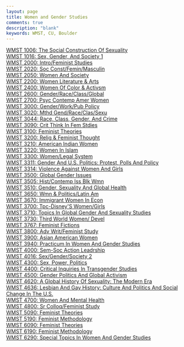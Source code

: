 ```yaml
---
layout: page
title: Women and Gender Studies
comments: true
description: "blank"
keywords: WMST, CU, Boulder
---
```

<body>
<div><a href="../../courses/WMST-1006">WMST 1006: The Social Construction Of Sexuality</a></div>
<div><a href="../../courses/WMST-1016">WMST 1016: Sex, Gender, And Society 1</a></div>
<div><a href="../../courses/WMST-2000">WMST 2000: Intro/Feminist Studies</a></div>
<div><a href="../../courses/WMST-2020">WMST 2020: Soc Const/Femin/Masculin</a></div>
<div><a href="../../courses/WMST-2050">WMST 2050: Women And Society</a></div>
<div><a href="../../courses/WMST-2200">WMST 2200: Women Literature & Arts</a></div>
<div><a href="../../courses/WMST-2400">WMST 2400: Women Of Color & Activsm</a></div>
<div><a href="../../courses/WMST-2600">WMST 2600: Gender/Race/Class/Global</a></div>
<div><a href="../../courses/WMST-2700">WMST 2700: Psyc Contemp Amer Women</a></div>
<div><a href="../../courses/WMST-3000">WMST 3000: Gender/Work/Pub Policy</a></div>
<div><a href="../../courses/WMST-3020">WMST 3020: Mthd Gend/Race/Clas/Sexu</a></div>
<div><a href="../../courses/WMST-3044">WMST 3044: Race, Class, Gender, And Crime</a></div>
<div><a href="../../courses/WMST-3090">WMST 3090: Crit Think In Fem Stdies</a></div>
<div><a href="../../courses/WMST-3100">WMST 3100: Feminist Theories</a></div>
<div><a href="../../courses/WMST-3200">WMST 3200: Relig & Feminist Thought</a></div>
<div><a href="../../courses/WMST-3210">WMST 3210: American Indian Women</a></div>
<div><a href="../../courses/WMST-3220">WMST 3220: Women In Islam</a></div>
<div><a href="../../courses/WMST-3300">WMST 3300: Women/Legal System</a></div>
<div><a href="../../courses/WMST-3311">WMST 3311: Gender And U.S. Politics:  Protest, Polls And Policy</a></div>
<div><a href="../../courses/WMST-3314">WMST 3314: Violence Against Women And Girls</a></div>
<div><a href="../../courses/WMST-3500">WMST 3500: Global Gender Issues</a></div>
<div><a href="../../courses/WMST-3505">WMST 3505: Hist/Contemp Iss Blk Wmn</a></div>
<div><a href="../../courses/WMST-3510">WMST 3510: Gender, Sexuality And Global Health</a></div>
<div><a href="../../courses/WMST-3650">WMST 3650: Wmn & Politics/Latin Am</a></div>
<div><a href="../../courses/WMST-3670">WMST 3670: Immigrant Women In Econ</a></div>
<div><a href="../../courses/WMST-3700">WMST 3700: Tpc-Disney'S Women/Girls</a></div>
<div><a href="../../courses/WMST-3710">WMST 3710: Topics In Global Gender And Sexuality Studies</a></div>
<div><a href="../../courses/WMST-3730">WMST 3730: Third World Women/ Devel</a></div>
<div><a href="../../courses/WMST-3767">WMST 3767: Feminist Fictions</a></div>
<div><a href="../../courses/WMST-3800">WMST 3800: Adv Writ/Feminist Study</a></div>
<div><a href="../../courses/WMST-3900">WMST 3900: Asian American Women</a></div>
<div><a href="../../courses/WMST-3940">WMST 3940: Practicum In Women And Gender Studies</a></div>
<div><a href="../../courses/WMST-4000">WMST 4000: Sem-Soc Action Leadrship</a></div>
<div><a href="../../courses/WMST-4016">WMST 4016: Sex/Gender/Society 2</a></div>
<div><a href="../../courses/WMST-4300">WMST 4300: Sex, Power, Politics</a></div>
<div><a href="../../courses/WMST-4400">WMST 4400: Critical Inquiries In Transgender Studies</a></div>
<div><a href="../../courses/WMST-4500">WMST 4500: Gender Politics And Global Activism</a></div>
<div><a href="../../courses/WMST-4620">WMST 4620: A Global History Of Sexuality: The Modern Era</a></div>
<div><a href="../../courses/WMST-4636">WMST 4636: Lesbian And Gay History: Culture And Politics And Social Change In The U.S.</a></div>
<div><a href="../../courses/WMST-4700">WMST 4700: Women And Mental Health</a></div>
<div><a href="../../courses/WMST-4800">WMST 4800: Sr Colloq/Feminist Study</a></div>
<div><a href="../../courses/WMST-5090">WMST 5090: Feminist Theories</a></div>
<div><a href="../../courses/WMST-5190">WMST 5190: Feminist Methodology</a></div>
<div><a href="../../courses/WMST-6090">WMST 6090: Feminist Theories</a></div>
<div><a href="../../courses/WMST-6190">WMST 6190: Feminist Methodology</a></div>
<div><a href="../../courses/WMST-6290">WMST 6290: Special Topics In Women And Gender Studies</a></div>
</body>